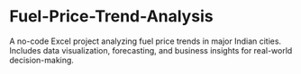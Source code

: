 # Fuel-Price-Trend-Analysis
A no-code Excel project analyzing fuel price trends in major Indian cities. Includes data visualization, forecasting, and business insights for real-world decision-making.

